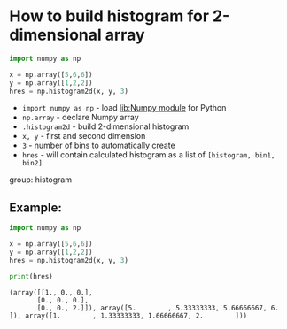 # How to build histogram for 2-dimensional array

```python
import numpy as np

x = np.array([5,6,6])
y = np.array([1,2,2])
hres = np.histogram2d(x, y, 3)
```

- `import numpy as np` - load [lib:Numpy module](/python-numpy/how-to-install-python-numpy-lib) for Python
- `np.array` - declare Numpy array
- `.histogram2d` - build 2-dimensional histogram
- `x, y` - first and second dimension
- `3` - number of bins to automatically create
- `hres` - will contain calculated histogram as a list of `[histogram, bin1, bin2]`

group: histogram

## Example: 
```python
import numpy as np

x = np.array([5,6,6])
y = np.array([1,2,2])
hres = np.histogram2d(x, y, 3)

print(hres)

```
```
(array([[1., 0., 0.],
       [0., 0., 0.],
       [0., 0., 2.]]), array([5.        , 5.33333333, 5.66666667, 6.        ]), array([1.        , 1.33333333, 1.66666667, 2.        ]))

```

